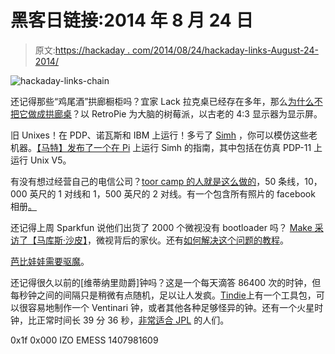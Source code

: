# 黑客日链接:2014 年 8 月 24 日

> 原文:[https://hackaday . com/2014/08/24/hackaday-links-August-24-2014/](https://hackaday.com/2014/08/24/hackaday-links-august-24-2014/)

![hackaday-links-chain](../Images/da184e9bde007f88b719f5aafc440574.png)

还记得那些“鸡尾酒”拱廊橱柜吗？宜家 Lack 拉克桌已经存在多年，那么[为什么不把它做成拱廊桌](http://www.izonsoft.co.uk/Projects/arcadeTable.asp)？以 RetroPie 为大脑的树莓派，以古老的 4:3 显示器为显示屏。

旧 Unixes！在 PDP、诺瓦斯和 IBM 上运行！多亏了 [Simh](http://simh.trailing-edge.com/) ，你可以模仿这些老机器。[【马特】发布了一个在 Pi](http://sysmatt.blogspot.com/2014/08/unix-old-school-updated-for-raspberry-pi.html) 上运行 Simh 的指南，其中包括在仿真 PDP-11 上运行 Unix V5。

有没有想过经营自己的电信公司？[toor camp 的人就是这么做的](http://www.binrev.com/forums/index.php/topic/46775-shadytel-at-toorcamp/)，50 条线，10，000 英尺的 1 对线和 1，500 英尺的 2 对线。有一个包含所有照片的 facebook 相册[。](https://www.facebook.com/media/set/?set=a.265784133612963.1073741828.231878013670242&type=3&uploaded=8)

还记得上周 Sparkfun 说他们出货了 2000 个微视没有 bootloader 吗？ [Make 采访了【马库斯·沙皮】](http://makezine.com/2014/08/20/are-you-experiencing-problems-with-your-new-microview/)，微视背后的家伙。还有[如何解决这个问题的教程](http://makezine.com/2014/08/21/how-to-fix-your-broken-microview/)。

[芭比娃娃需要驱魔](http://vanheusden.com/arduino/barbie.php)。

还记得很久以前的[维蒂纳里勋爵]钟吗？这是一个每天滴答 86400 次的时钟，但每秒钟之间的间隔只是稍微有点随机，足以让人发疯。[Tindie](https://www.tindie.com/products/nsayer/crazy-clock/)上有一个工具包，可以很容易地制作一个 Ventinari 钟，或者其他各种足够怪异的钟。还有一个火星时钟，比正常时间长 39 分 36 秒，[非常适合 JPL](http://hackaday.com/2012/09/09/building-a-watch-for-curiositys-drivers/) 的人们。

0x1f 0x000 IZO EMESS 1407981609